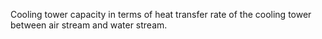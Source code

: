 ﻿Cooling tower capacity in terms of heat transfer rate of the cooling tower between air stream and water stream.